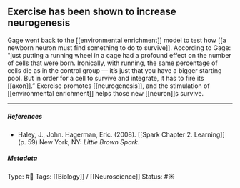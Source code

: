 ## Exercise has been shown to increase neurogenesis  # 

Gage went back to the [[environmental enrichment]] model to test how [[a newborn neuron must find something to do to survive]]. According to Gage: "just putting a running wheel in a cage had a profound effect on the number of cells that were born. Ironically, with running, the same percentage of cells die as in the control group — it’s just that you have a bigger starting pool. But in order for a cell to survive and integrate, it has to fire its [[axon]].” Exercise promotes [[neurogenesis]], and the stimulation of [[environmental enrichment]] helps those new [[neuron]]s survive.

___

##### References

- Haley, J., John. Hagerman, Eric. (2008). [[Spark Chapter 2. Learning]]  (p. 59) New York, NY: _Little Brown Spark_.

##### Metadata

Type: #🔴 
Tags: [[Biology]] / [[Neuroscience]] 
Status: #☀️ 